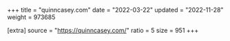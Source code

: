 +++
title = "quinncasey.com"
date = "2022-03-22"
updated = "2022-11-28"
weight = 973685

[extra]
source = "https://quinncasey.com/"
ratio = 5
size = 951
+++

